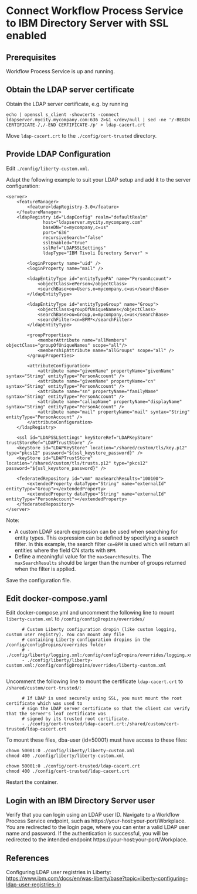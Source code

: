 #  Connect Workflow Process Service to IBM Directory Server with SSL enabled

## Prerequisites
Workflow Process Service is up and running. 

## Obtain the LDAP server certificate
Obtain the LDAP server certificate, e.g. by running
```
echo | openssl s_client -showcerts -connect  ldapserver.mycity.mycompany.com:636 2>&1 </dev/null | sed -ne '/-BEGIN CERTIFICATE-/,/-END CERTIFICATE-/p' > ldap-cacert.crt
```

Move `ldap-cacert.crt` to the `./config/cert-trusted` directory.


## Provide LDAP Configuration
Edit `./config/liberty-custom.xml`.

Adapt the following example to suit your LDAP setup and add it to the server configuration:

```
<server>
    <featureManager>
        <feature>ldapRegistry-3.0</feature>
    </featureManager>
    <ldapRegistry id="LdapConfig" realm="defaultRealm"
              host="ldapserver.mycity.mycompany.com"
              baseDN="o=mycompany,c=us"
              port="636"
              recursiveSearch="false"
              sslEnabled="true"
              sslRef="LDAPSSLSettings"
              ldapType="IBM Tivoli Directory Server" >
			  
        <loginProperty name="uid" />
        <loginProperty name="mail" />
	  
        <ldapEntityType id="entityTypePA" name="PersonAccount">
            <objectClass>ePerson</objectClass>
            <searchBase>ou=Users,o=mycompany,c=us</searchBase>
        </ldapEntityType>

        <ldapEntityType id="entityTypeGroup" name="Group">
            <objectClass>groupOfUniqueNames</objectClass>
            <searchBase>ou=Group,o=mycompany,c=us</searchBase>
            <searchFilter>cn=BPM*</searchFilter>
        </ldapEntityType>

        <groupProperties>
            <memberAttribute name="allMembers" objectClass="groupOfUniqueNames" scope="all"/>
            <membershipAttribute name="allGroups" scope="all" />
        </groupProperties>

        <attributeConfiguration>
            <attribute name="givenName" propertyName="givenName" syntax="String" entityType="PersonAccount" />
            <attribute name="givenName" propertyName="cn" syntax="String" entityType="PersonAccount" />
            <attribute name="sn" propertyName="familyName" syntax="String" entityType="PersonAccount" />
            <attribute name="callupName" propertyName="displayName" syntax="String" entityType="PersonAccount" />
            <attribute name="mail" propertyName="mail" syntax="String" entityType="PersonAccount" />
        </attributeConfiguration>
    </ldapRegistry>
	
    <ssl id="LDAPSSLSettings" keyStoreRef="LDAPKeyStore" trustStoreRef="LDAPTrustStore" />
    <keyStore id="LDAPKeyStore" location="/shared/custom/tls/key.p12" type="pkcs12" password="${ssl_keystore_password}" />
    <keyStore id="LDAPTrustStore" location="/shared/custom/tls/trusts.p12" type="pkcs12" password="${ssl_keystore_password}" />   
	
    <federatedRepository id="vmm" maxSearchResults="100100">
        <extendedProperty dataType="String" name="externalId" entityType="Group"></extendedProperty>
        <extendedProperty dataType="String" name="externalId" entityType="PersonAccount"></extendedProperty>
    </federatedRepository>
</server>
```

Note: 
* A custom LDAP search expression can be used when searching for entity types. This expression can be defined by specifying a search filter.
In this example, the search filter `cn=BPM` is used which will return all entities where the field CN starts with `BPM`. 
* Define a meaningful value for the `maxSearchResults`. The `maxSearchResults` should be larger than the number of groups returned when the filter is applied.

Save the configuration file.

## Edit docker-compose.yaml
Edit docker-compose.yml and uncomment the following line to mount `liberty-custom.xml`  to `/config/configDropins/overrides/`
```
      # Custom Liberty configuration dropin (like custom logging, custom user registry). You can mount any file
      # containing Liberty configuration dropins in the /config/configDropins/overrides folder
      # - ./config/liberty/logging.xml:/config/configDropins/overrides/logging.xml
      - ./config/liberty/liberty-custom.xml:/config/configDropins/overrides/liberty-custom.xml
	
```

Uncomment the following line to mount the certificate `ldap-cacert.crt` to `/shared/custom/cert-trusted/`:
```
      # If LDAP is used securely using SSL, you must mount the root certificate which was used to
      # sign the LDAP server certificate so that the client can verify that the server's leaf certificate was
      # signed by its trusted root certificate.
      - ./config/cert-trusted/ldap-cacert.crt:/shared/custom/cert-trusted/ldap-cacert.crt
```

To mount these files, dba-user (id=50001) must have access to these files:
```
chown 50001:0 ./config/liberty/liberty-custom.xml
chmod 400 ./config/liberty/liberty-custom.xml
```
```
chown 50001:0 ./config/cert-trusted/ldap-cacert.crt
chmod 400 ./config/cert-trusted/ldap-cacert.crt
```

Restart the container.

## Login with an IBM Directory Server user

Verify that you can login using an LDAP user ID. Navigate to a Workflow Process Service endpoint, such as https://your-host:your-port/Workplace.
You are redirected to the login page, where you can enter a valid LDAP user name and password.
If the authentication is successful, you will be redirected to the intended endpoint https://your-host:your-port/Workplace.

## References
Configuring LDAP user registries in Liberty: 
https://www.ibm.com/docs/en/was-liberty/base?topic=liberty-configuring-ldap-user-registries-in